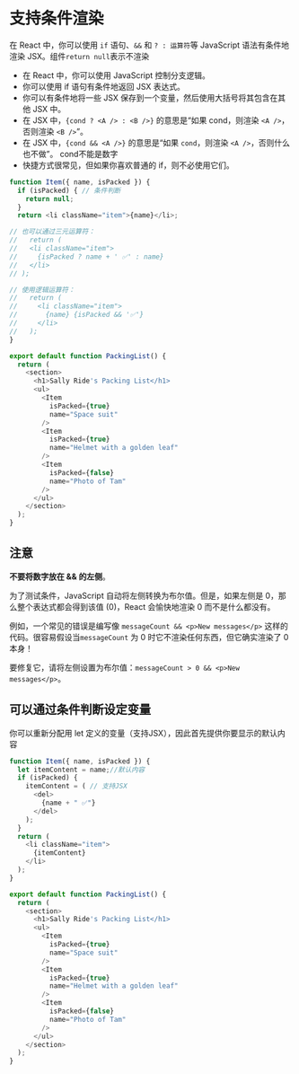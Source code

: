 # 支持条件渲染

在 React 中，你可以使用 `if` 语句、`&&` 和 `? : 运算符`等 JavaScript 语法有条件地渲染 JSX。组件`return null`表示不渲染

- 在 React 中，你可以使用 JavaScript 控制分支逻辑。
- 你可以使用 if 语句有条件地返回 JSX 表达式。
- 你可以有条件地将一些 JSX 保存到一个变量，然后使用大括号将其包含在其他 JSX 中。
- 在 JSX 中，`{cond ? <A /> : <B />}` 的意思是“如果 cond，则渲染 `<A />`，否则渲染 `<B />`”。
- 在 JSX 中，`{cond && <A />}` 的意思是“如果 `cond`，则渲染 `<A />`，否则什么也不做”。 cond不能是数字
- 快捷方式很常见，但如果你喜欢普通的 if，则不必使用它们。

```js
function Item({ name, isPacked }) {
  if (isPacked) { // 条件判断
    return null;
  }
  return <li className="item">{name}</li>;

// 也可以通过三元运算符：
//   return (
//   <li className="item">
//     {isPacked ? name + ' ✅' : name}
//   </li>
// );

// 使用逻辑运算符：
//   return (
//     <li className="item">
//       {name} {isPacked && '✅'}
//     </li>
//   );
}

export default function PackingList() {
  return (
    <section>
      <h1>Sally Ride's Packing List</h1>
      <ul>
        <Item 
          isPacked={true} 
          name="Space suit" 
        />
        <Item 
          isPacked={true} 
          name="Helmet with a golden leaf" 
        />
        <Item 
          isPacked={false} 
          name="Photo of Tam" 
        />
      </ul>
    </section>
  );
}
```

## 注意

**不要将数字放在 && 的左侧**。

为了测试条件，JavaScript 自动将左侧转换为布尔值。但是，如果左侧是 0，那么整个表达式都会得到该值 (0)，React 会愉快地渲染 0 而不是什么都没有。

例如，一个常见的错误是编写像 `messageCount && <p>New messages</p>` 这样的代码。很容易假设当`messageCount` 为 0 时它不渲染任何东西，但它确实渲染了 0 本身！

要修复它，请将左侧设置为布尔值：`messageCount > 0 && <p>New messages</p>`。

## 可以通过条件判断设定变量

你可以重新分配用 let 定义的变量（支持JSX），因此首先提供你要显示的默认内容

```js
function Item({ name, isPacked }) {
  let itemContent = name;//默认内容
  if (isPacked) {
    itemContent = ( // 支持JSX
      <del>
        {name + " ✅"}
      </del>
    );
  }
  return (
    <li className="item">
      {itemContent}
    </li>
  );
}

export default function PackingList() {
  return (
    <section>
      <h1>Sally Ride's Packing List</h1>
      <ul>
        <Item 
          isPacked={true} 
          name="Space suit" 
        />
        <Item 
          isPacked={true} 
          name="Helmet with a golden leaf" 
        />
        <Item 
          isPacked={false} 
          name="Photo of Tam" 
        />
      </ul>
    </section>
  );
}
```
